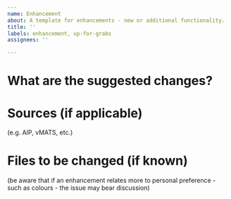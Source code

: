```yaml
---
name: Enhancement
about: A template for enhancements - new or additional functionality.
title: ''
labels: enhancement, up-for-grabs
assignees: ''

---
```


# What are the suggested changes?

# Sources (if applicable)
(e.g. AIP, vMATS, etc.)

# Files to be changed (if known)



(be aware that if an enhancement relates more to personal preference - such as colours - the issue may bear discussion)
